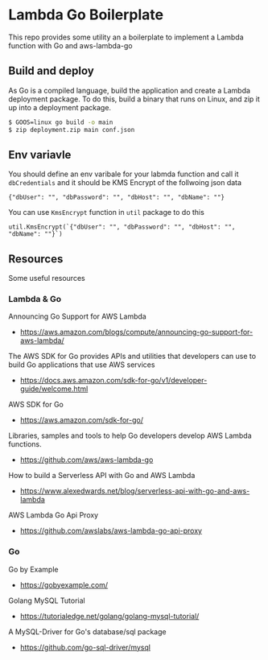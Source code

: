 # Lambda Go Boilerplate
This repo provides some utility an a boilerplate to implement a Lambda function with Go and aws-lambda-go

## Build and deploy

As Go is a compiled language, build the application and create a Lambda deployment package. To do this, build a binary that runs on Linux, and zip it up into a deployment package.

```bash
$ GOOS=linux go build -o main
$ zip deployment.zip main conf.json
```

## Env variavle
You should define an env varibale for your labmda function and call it `dbCredentials` and it should be KMS Encrypt of the follwoing json data

```
{"dbUser": "", "dbPassword": "", "dbHost": "", "dbName": ""}
```

You can use `KmsEncrypt` function in `util` package to do this
```
util.KmsEncrypt(`{"dbUser": "", "dbPassword": "", "dbHost": "", "dbName": ""}`)
```

## Resources
Some useful resources

### Lambda & Go
Announcing Go Support for AWS Lambda
- https://aws.amazon.com/blogs/compute/announcing-go-support-for-aws-lambda/

The AWS SDK for Go provides APIs and utilities that developers can use to build Go applications that use AWS services
- https://docs.aws.amazon.com/sdk-for-go/v1/developer-guide/welcome.html

AWS SDK for Go
- https://aws.amazon.com/sdk-for-go/

Libraries, samples and tools to help Go developers develop AWS Lambda functions.
- https://github.com/aws/aws-lambda-go

How to build a Serverless API with Go and AWS Lambda
- https://www.alexedwards.net/blog/serverless-api-with-go-and-aws-lambda

AWS Lambda Go Api Proxy
- https://github.com/awslabs/aws-lambda-go-api-proxy

### Go
Go by Example
- https://gobyexample.com/

Golang MySQL Tutorial
- https://tutorialedge.net/golang/golang-mysql-tutorial/

A MySQL-Driver for Go's database/sql package
- https://github.com/go-sql-driver/mysql